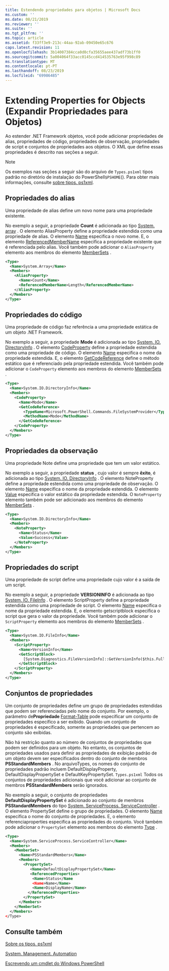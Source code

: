```yaml
---
title: Estendendo propriedades para objetos | Microsoft Docs
ms.custom: ''
ms.date: 08/21/2019
ms.reviewer: ''
ms.suite: ''
ms.tgt_pltfrm: ''
ms.topic: article
ms.assetid: f33ff3e9-213c-44aa-92ab-09450e65c676
caps.latest.revision: 11
ms.openlocfilehash: 3b14007384cca0d0cfa35655aee437adf73b1ff0
ms.sourcegitcommit: 5a004064f33acc0145ccd414535763e95f998c89
ms.translationtype: MT
ms.contentlocale: pt-PT
ms.lasthandoff: 08/23/2019
ms.locfileid: "69986485"
---
```

# <a name="extending-properties-for-objects"></a>Extending Properties for Objects (Expandir Propriedades para Objetos)

Ao estender .NET Framework objetos, você pode adicionar propriedades de alias, propriedades de código, propriedades de observação, propriedades de script e conjuntos de propriedades aos objetos. O XML que define essas propriedades é descrito nas seções a seguir.

> [!NOTE]
> Os exemplos nas seções a seguir são do arquivo de `Types.ps1xml` tipos padrão no diretório de instalação do PowerShell`$PSHOME`(). Para obter mais informações, consulte [sobre tipos. ps1xml](/powershell/module/microsoft.powershell.core/about/about_types.ps1xml).

## <a name="alias-properties"></a>Propriedades do alias

Uma propriedade de alias define um novo nome para uma propriedade existente.

No exemplo a seguir, a propriedade **Count** é adicionada ao tipo [System. array](/dotnet/api/System.Array) . O [](/dotnet/api/system.management.automation.psaliasproperty) elemento AliasProperty define a propriedade estendida como uma propriedade de alias. O elemento [Name](/dotnet/api/system.management.automation.psmemberinfo.name) especifica o novo nome. E, o elemento [ReferencedMemberName](/dotnet/api/system.management.automation.psaliasproperty.referencedmembername) especifica a propriedade existente que é referenciada pelo alias. Você também pode adicionar o `AliasProperty` elemento aos membros do elemento [MemberSets](/dotnet/api/system.management.automation.psmemberset) .

```xml
<Type>
  <Name>System.Array</Name>
  <Members>
    <AliasProperty>
      <Name>Count</Name>
      <ReferencedMemberName>Length</ReferencedMemberName>
    </AliasProperty>
  </Members>
</Type>
```

## <a name="code-properties"></a>Propriedades do código

Uma propriedade de código faz referência a uma propriedade estática de um objeto .NET Framework.

No exemplo a seguir, a propriedade **Mode** é adicionada ao tipo [System. IO. DirectoryInfo](/dotnet/api/System.IO.DirectoryInfo) . O elemento [CodeProperty](/dotnet/api/system.management.automation.pscodeproperty) define a propriedade estendida como uma propriedade de código. O elemento [Name](/dotnet/api/system.management.automation.psmemberinfo.name) especifica o nome da propriedade estendida. E, o elemento [GetCodeReference](/dotnet/api/system.management.automation.pscodeproperty.gettercodereference) define o método estático que é referenciado pela propriedade estendida. Você também pode adicionar o `CodeProperty` elemento aos membros do elemento [MemberSets](/dotnet/api/system.management.automation.psmemberset) .

```xml
<Type>
  <Name>System.IO.DirectoryInfo</Name>
  <Members>
    <CodeProperty>
      <Name>Mode</Name>
      <GetCodeReference>
        <TypeName>Microsoft.PowerShell.Commands.FileSystemProvider</TypeName>
        <MethodName>Mode</MethodName>
      </GetCodeReference>
    </CodeProperty>
  </Members>
</Type>
```

## <a name="note-properties"></a>Propriedades da observação

Uma propriedade Note define uma propriedade que tem um valor estático.

No exemplo a seguir, a propriedade **status** , cujo valor é sempre **êxito**, é adicionada ao tipo [System. IO. DirectoryInfo](/dotnet/api/System.IO.DirectoryInfo) . O [](/dotnet/api/system.management.automation.psnoteproperty) elemento NoteProperty define a propriedade estendida como uma propriedade de observação. O elemento [Name](/dotnet/api/system.management.automation.psmemberinfo.name) especifica o nome da propriedade estendida. O elemento [Value](/dotnet/api/system.management.automation.psnoteproperty.value) especifica o valor estático da propriedade estendida. O `NoteProperty` elemento também pode ser adicionado aos membros do elemento [MemberSets](/dotnet/api/system.management.automation.psmemberset) .

```xml
<Type>
  <Name>System.IO.DirectoryInfo</Name>
  <Members>
    <NoteProperty>
      <Name>Status</Name>
      <Value>Success</Value>
    </NoteProperty>
  </Members>
</Type>
```

## <a name="script-properties"></a>Propriedades do script

Uma propriedade de script define uma propriedade cujo valor é a saída de um script.

No exemplo a seguir, a propriedade **VERSIONINFO** é adicionada ao tipo [System. IO. FileInfo](/dotnet/api/System.IO.FileInfo) . O [](/dotnet/api/system.management.automation.psscriptproperty) elemento ScriptProperty define a propriedade estendida como uma propriedade de script. O elemento [Name](/dotnet/api/system.management.automation.psmemberinfo.name) especifica o nome da propriedade estendida. E, o [](/dotnet/api/system.management.automation.psscriptproperty.getterscript) elemento getscriptblock especifica o script que gera o valor da propriedade. Você também pode adicionar o `ScriptProperty` elemento aos membros do elemento [MemberSets](/dotnet/api/system.management.automation.psmemberset) .

```xml
<Type>
  <Name>System.IO.FileInfo</Name>
  <Members>
    <ScriptProperty>
      <Name>VersionInfo</Name>
      <GetScriptBlock>
        [System.Diagnostics.FileVersionInfo]::GetVersionInfo($this.FullName)
      </GetScriptBlock>
    </ScriptProperty>
  </Members>
</Type>
```

## <a name="property-sets"></a>Conjuntos de propriedades

Um conjunto de propriedades define um grupo de propriedades estendidas que podem ser referenciadas pelo nome do conjunto.
Por exemplo, o parâmetro de**Propriedade** [Format-Table](/powershell/module/Microsoft.PowerShell.Utility/Format-Table)
pode especificar um conjunto de propriedades específico a ser exibido. Quando um conjunto de propriedades é especificado, somente as propriedades que pertencem ao conjunto são exibidas.

Não há restrição quanto ao número de conjuntos de propriedades que podem ser definidos para um objeto. No entanto, os conjuntos de propriedades usados para definir as propriedades de exibição padrão de um objeto devem ser especificados dentro do conjunto de membros **PSStandardMembers** . No arquivoTypes, os nomes do conjunto de propriedades padrão incluem DefaultDisplayProperty, DefaultDisplayPropertySet e DefaultKeyPropertySet. `Types.ps1xml` Todos os conjuntos de propriedades adicionais que você adicionar ao conjunto de membros **PSStandardMembers** serão ignorados.

No exemplo a seguir, o conjunto de propriedades **DefaultDisplayPropertySet** é adicionado ao conjunto de membros **PSStandardMembers** do tipo [System. ServiceProcess. ServiceController](/dotnet/api/System.ServiceProcess.ServiceController) . O [](/dotnet/api/system.management.automation.pspropertyset) elemento PropertySet define o grupo de propriedades. O elemento [Name](/dotnet/api/system.management.automation.psmemberinfo.name) especifica o nome do conjunto de propriedades. E, o [](/dotnet/api/system.management.automation.pspropertyset.referencedpropertynames) elemento referenciaproperties especifica as propriedades do conjunto. Você também pode adicionar o `PropertySet` elemento aos membros do elemento [Type](/dotnet/api/system.management.automation.pstypename) .

```xml
<Type>
  <Name>System.ServiceProcess.ServiceController</Name>
  <Members>
    <MemberSet>
      <Name>PSStandardMembers</Name>
      <Members>
        <PropertySet>
           <Name>DefaultDisplayPropertySet</Name>
           <ReferencedProperties>
            <Name>Status</Name
            <Name>Name</Name>
            <Name>DisplayName</Name>
          </ReferencedProperties>
        </PropertySet>
      </Members>
    </MemberSet>
  </Members>
</Type>
```

## <a name="see-also"></a>Consulte também

[Sobre os tipos. ps1xml](/powershell/module/microsoft.powershell.core/about/about_types.ps1xml)

[System. Management. Automation](/dotnet/api/System.Management.Automation)

[Escrevendo um cmdlet do Windows PowerShell](./writing-a-windows-powershell-cmdlet.md)
